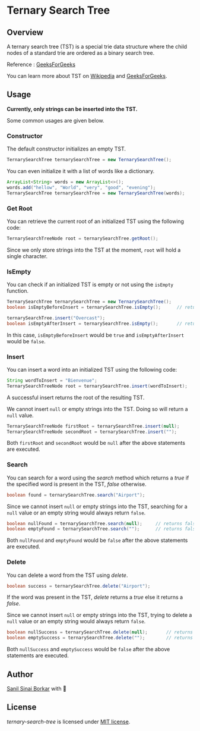 # Ternary Search Tree

## Overview

A ternary search tree (TST) is a special trie data structure where the child nodes of a standard trie are ordered as a binary search tree.

Reference : [GeeksForGeeks](https://www.geeksforgeeks.org/ternary-search-tree/)

You can learn more about TST on [Wikipedia](https://en.wikipedia.org/wiki/Ternary_search_tree) and [GeeksForGeeks](https://www.geeksforgeeks.org/ternary-search-tree/).

## Usage

**Currently, only strings can be inserted into the TST.**

Some common usages are given below.

### Constructor

The default constructor initializes an empty TST.

```java
TernarySearchTree ternarySearchTree = new TernarySearchTree();
```

You can even initialize it with a list of words like a dictionary.

```java
ArrayList<String> words = new ArrayList<>();
words.add("hellow", "World", "very", "good", "evening");
TernarySearchTree ternarySearchTree = new TernarySearchTree(words);
```

### Get Root

You can retrieve the current root of an initialized TST using the following code:

```java
TernarySearchTreeNode root = ternarySearchTree.getRoot();
```

Since we only store strings into the TST at the moment, ```root``` will hold a single character.

### IsEmpty

You can check if an initialized TST is empty or not using the ```isEmpty``` function.

```java
TernarySearchTree ternarySearchTree = new TernarySearchTree();
boolean isEmptyBeforeInsert = ternarySearchTree.isEmpty();      // returns true

ternarySearchTree.insert("Overcast");
boolean isEmptyAfterInsert = ternarySearchTree.isEmpty();       // returns false
```

In this case, ```isEmptyBeforeInsert``` would be ```true``` and ```isEmptyAfterInsert``` would be ```false```.

### Insert

You can insert a word into an initialized TST using the following code:

```java
String wordToInsert = "Bienvenue";
TernarySearchTreeNode root = ternarySearchTree.insert(wordToInsert);
```

A successful insert returns the root of the resulting TST.

We cannot insert ```null``` or empty strings into the TST. Doing so will return a ```null``` value.

```java
TernarySearchTreeNode firstRoot = ternarySearchTree.insert(null);       // returns null
TernarySearchTreeNode secondRoot = ternarySearchTree.insert("");        // returns null
```

Both ```firstRoot``` and ```secondRoot``` would be ```null``` after the above statements are executed.

### Search

You can search for a word using the *search* method which returns a *true* if the specified word is present in the TST, *false* otherwise.

```java
boolean found = ternarySearchTree.search("Airport");
```

Since we cannot insert ```null``` or empty strings into the TST, searching for a ```null``` value or an empty string would always return ```false```.

```java
boolean nullFound = ternarySearchTree.search(null);     // returns false
boolean emptyFound = ternarySearchTree.search("");      // returns false
```

Both ```nullFound``` and ```emptyFound``` would be ```false``` after the above statements are executed.

### Delete

You can delete a word from the TST using *delete*.

```java
boolean success = ternarySearchTree.delete("Airport");
```

If the word was present in the TST, *delete* returns a *true* else it returns a *false*.

Since we cannot insert ```null``` or empty strings into the TST, trying to delete a ```null``` value or an empty string would always return ```false```.

```java
boolean nullSuccess = ternarySearchTree.delete(null);       // returns false
boolean emptySuccess = ternarySearchTree.delete("");        // returns false
```

Both ```nullSuccess``` and ```emptySuccess``` would be ```false``` after the above statements are executed.

## Author

[Sanil Sinai Borkar](https://github.com/sanilborkar) with :blue_heart:

## License

*ternary-search-tree* is licensed under [MIT license](https://github.com/sanilborkar/ternary-search-tree/blob/master/LICENSE).
